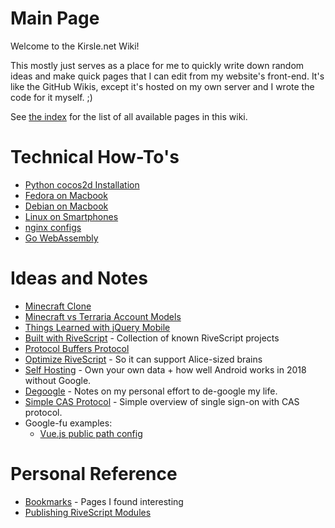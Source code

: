 # Main Page

Welcome to the Kirsle.net Wiki!

This mostly just serves as a place for me to quickly write down random ideas and make quick pages that I can edit from my website's front-end. It's like the GitHub Wikis, except it's hosted on my own server and I wrote the code for it myself. ;)

See [the index](/wiki/_pages) for the list of all available pages in this wiki.

# Technical How-To's

* [Python cocos2d Installation](/wiki/Python-cocos2d-Installation)
* [Fedora on Macbook](/wiki/Fedora-on-Macbook)
* [Debian on Macbook](/wiki/Debian-on-Macbook)
* [Linux on Smartphones](/wiki/Linux-Phones)
* [nginx configs](/wiki/nginx-configs)
* [Go WebAssembly](/wiki/Go-WebAssembly)

# Ideas and Notes

* [Minecraft Clone](/wiki/Minecraft-Clone)
* [Minecraft vs Terraria Account Models](/wiki/Minecraft-vs-Terraria-Account-Models)
* [Things Learned with jQuery Mobile](/wiki/Things-Learned-with-jQuery-Mobile)
* [Built with RiveScript](/wiki/Built-with-RiveScript) - Collection of known RiveScript projects
* [Protocol Buffers Protocol](/wiki/Protocol-Buffers-Protocol)
* [Optimize RiveScript](/wiki/Optimize-RiveScript) - So it can support Alice-sized brains
* [Self Hosting](/wiki/Self-Hosting) - Own your own data + how well Android works in 2018 without Google.
* [Degoogle](/wiki/Degoogle) - Notes on my personal effort to de-google my life.
* [Simple CAS Protocol](/wiki/Simple-CAS-Protocol) - Simple overview of single sign-on with CAS protocol.
* Google-fu examples:
  * [Vue.js public path config](/wiki/Vue-DDG-Searches)

# Personal Reference

* [Bookmarks](/wiki/Bookmarks) - Pages I found interesting
* [Publishing RiveScript Modules](/wiki/Publishing-RiveScript-Modules)
